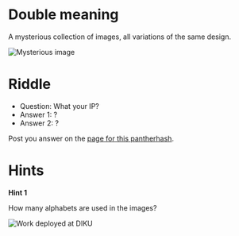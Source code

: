 Double meaning
===

A mysterious collection of images, all variations of the same design.


![Mysterious image](https://raw.github.com/pantherhash/ph_0/master/ph_0_thumb.png "How many alphabets are used to write the message?")

Riddle
===

* Question: What your IP?
* Answer 1: ?
* Answer 2: ?

Post you answer on the [page for this pantherhash](http://pantherhash.com/ph_0/ "Nondeterministic").

Hints
===

**Hint 1**

How many alphabets are used in the images? 

![Work deployed at DIKU](https://raw.github.com/pantherhash/ph_0/master/ph_0_diku.jpg "Pantherhash 0 at DIKU")
